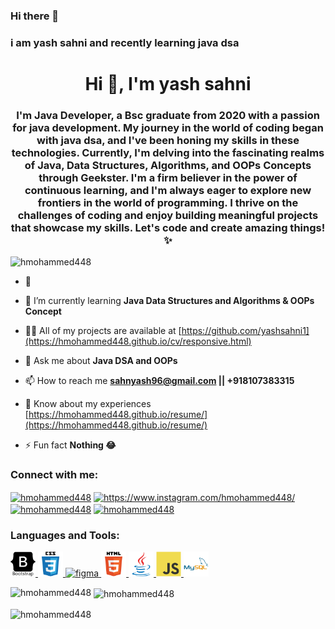 ### Hi there 👋
### i am yash sahni and recently learning java dsa
<h1 align="center">Hi 👋, I'm yash sahni</h1>
<h3 align="center">I'm Java Developer, a Bsc graduate from 2020 with a passion for java development. My journey in the world of coding began with java dsa, and I've been honing my skills in these technologies. Currently, I'm delving into the fascinating realms of Java, Data Structures, Algorithms, and OOPs Concepts through Geekster. I'm a firm believer in the power of continuous learning, and I'm always eager to explore new frontiers in the world of programming. I thrive on the challenges of coding and enjoy building meaningful projects that showcase my skills. Let's code and create amazing things! ✨</h3>

<p align="left"> <img src="https://komarev.com/ghpvc/?username=hmohammed448&label=Profile%20views&color=0e75b6&style=flat" alt="hmohammed448" /> </p>

- 🔭 

- 🌱 I’m currently learning **Java Data Structures and Algorithms & OOPs Concept**

- 👨‍💻 All of my projects are available at [https://github.com/yashsahni1](https://hmohammed448.github.io/cv/responsive.html)

- 💬 Ask me about **Java DSA and OOPs**

- 📫 How to reach me **sahnyash96@gmail.com || +918107383315**

- 📄 Know about my experiences [https://hmohammed448.github.io/resume/](https://hmohammed448.github.io/resume/)

- ⚡ Fun fact **Nothing 😂**

<h3 align="left">Connect with me:</h3>
<p align="left">
<a href="https://linkedin.com/in/hmohammed448" target="blank"><img align="center" src="https://raw.githubusercontent.com/rahuldkjain/github-profile-readme-generator/master/src/images/icons/Social/linked-in-alt.svg" alt="hmohammed448" height="30" width="40" /></a>
<a href="https://instagram.com/https://www.instagram.com/hmohammed448/" target="blank"><img align="center" src="https://raw.githubusercontent.com/rahuldkjain/github-profile-readme-generator/master/src/images/icons/Social/instagram.svg" alt="https://www.instagram.com/hmohammed448/" height="30" width="40" /></a>
<a href="https://www.hackerrank.com/hmohammed448" target="blank"><img align="center" src="https://raw.githubusercontent.com/rahuldkjain/github-profile-readme-generator/master/src/images/icons/Social/hackerrank.svg" alt="hmohammed448" height="30" width="40" /></a>
<a href="https://www.leetcode.com/hmohammed448" target="blank"><img align="center" src="https://raw.githubusercontent.com/rahuldkjain/github-profile-readme-generator/master/src/images/icons/Social/leet-code.svg" alt="hmohammed448" height="30" width="40" /></a>
</p>

<h3 align="left">Languages and Tools:</h3>
<p align="left"> <a href="https://getbootstrap.com" target="_blank" rel="noreferrer"> <img src="https://raw.githubusercontent.com/devicons/devicon/master/icons/bootstrap/bootstrap-plain-wordmark.svg" alt="bootstrap" width="40" height="40"/> </a> <a href="https://www.w3schools.com/css/" target="_blank" rel="noreferrer"> <img src="https://raw.githubusercontent.com/devicons/devicon/master/icons/css3/css3-original-wordmark.svg" alt="css3" width="40" height="40"/> </a> <a href="https://www.figma.com/" target="_blank" rel="noreferrer"> <img src="https://www.vectorlogo.zone/logos/figma/figma-icon.svg" alt="figma" width="40" height="40"/> </a> <a href="https://www.w3.org/html/" target="_blank" rel="noreferrer"> <img src="https://raw.githubusercontent.com/devicons/devicon/master/icons/html5/html5-original-wordmark.svg" alt="html5" width="40" height="40"/> </a> <a href="https://www.java.com" target="_blank" rel="noreferrer"> <img src="https://raw.githubusercontent.com/devicons/devicon/master/icons/java/java-original.svg" alt="java" width="40" height="40"/> </a> <a href="https://developer.mozilla.org/en-US/docs/Web/JavaScript" target="_blank" rel="noreferrer"> <img src="https://raw.githubusercontent.com/devicons/devicon/master/icons/javascript/javascript-original.svg" alt="javascript" width="40" height="40"/> </a> <a href="https://www.mysql.com/" target="_blank" rel="noreferrer"> <img src="https://raw.githubusercontent.com/devicons/devicon/master/icons/mysql/mysql-original-wordmark.svg" alt="mysql" width="40" height="40"/> </a> </p>

<p><img align="left" src="https://github-readme-stats.vercel.app/api/top-langs?username=hmohammed448&show_icons=true&locale=en&layout=compact" alt="hmohammed448" /></p>

<p>&nbsp;<img align="center" src="https://github-readme-stats.vercel.app/api?username=hmohammed448&show_icons=true&locale=en" alt="hmohammed448" /></p>

<p><img align="center" src="https://github-readme-streak-stats.herokuapp.com/?user=hmohammed448&" alt="hmohammed448" /></p>

